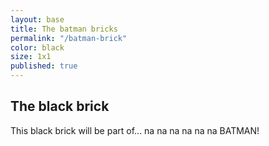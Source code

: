 ```yaml
---
layout: base
title: The batman bricks
permalink: "/batman-brick"
color: black
size: 1x1
published: true
---
```


## The black brick

This black brick will be part of...
na na na na na na
BATMAN!